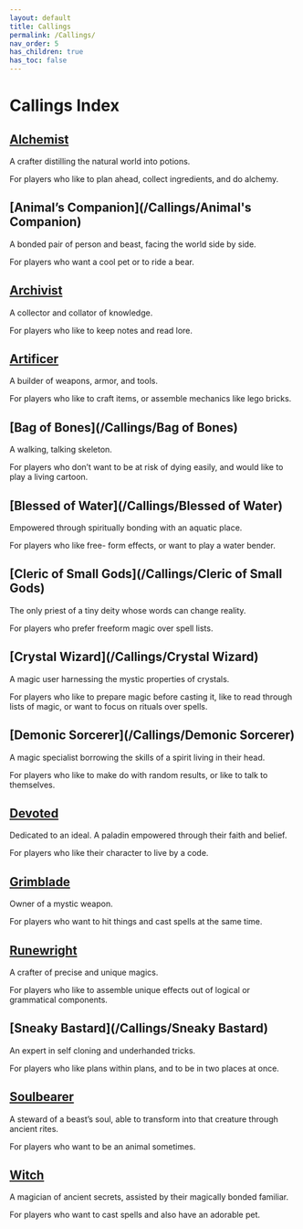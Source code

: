 ```yaml
---
layout: default
title: Callings
permalink: /Callings/
nav_order: 5
has_children: true
has_toc: false
---
```


#  Callings Index

## [Alchemist](/Callings/Alchemist)

A crafter distilling the natural world into potions. 

For players who like to plan ahead, collect ingredients, and do alchemy.

## [Animal’s Companion](/Callings/Animal's Companion)

A bonded pair of person and beast, facing the world side by side. 

For players who want a cool pet or to ride a bear.

## [Archivist](/Callings/Archivist)

A collector and collator of knowledge. 

For players who like to keep notes and read lore.

## [Artificer](/Callings/Artificer)

A builder of  weapons, armor, and tools.  

For players who like to craft items, or  assemble mechanics like lego bricks.

## [Bag of Bones](/Callings/Bag of Bones)

A walking, talking skeleton. 

For players who don’t want to be at risk of dying easily, and would like to play a living cartoon.

## [Blessed of Water](/Callings/Blessed of Water)

Empowered through spiritually bonding with an aquatic place. 

For players who like free- form effects, or want to play a water bender.

## [Cleric of Small Gods](/Callings/Cleric of Small Gods)

The only priest of a tiny deity whose words can change reality. 

For players who prefer freeform magic over spell lists.

## [Crystal Wizard](/Callings/Crystal Wizard)

A magic user harnessing the mystic properties of crystals.

For players who like to prepare magic before casting it, like to read through lists of magic, or want to focus on rituals over spells.

## [Demonic Sorcerer](/Callings/Demonic Sorcerer)

A magic specialist borrowing the skills of a spirit living in their head. 

For players who like to make do with random results, or like to talk to themselves.

## [Devoted](/Callings/Devoted)

Dedicated to an ideal. A paladin empowered through their faith and belief. 

For players who like their character to live by a code.

## [Grimblade](/Callings/Grimblade)

Owner of a mystic weapon. 

For players who want to hit things and cast spells at the same time.

## [Runewright](/Callings/Runewright)

A crafter of precise and unique magics. 

For players who like to assemble unique effects out of logical or grammatical components.

## [Sneaky Bastard](/Callings/Sneaky Bastard)

An expert in self cloning and underhanded tricks. 

For players who like plans within plans, and to be in two places at once.

## [Soulbearer](/Callings/Soulbearer)

A steward of a beast’s soul, able to transform into that creature through ancient rites. 

For players who want to be an animal sometimes.

## [Witch](/Callings/Witch)

A magician of ancient secrets, assisted by their magically bonded familiar. 

For players who want to cast spells and also have an adorable pet.